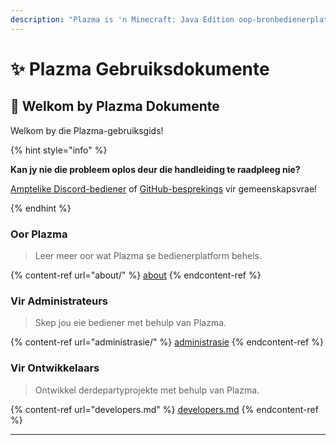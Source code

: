 ```yaml
---
description: "Plazma is 'n Minecraft: Java Edition oop-bronbedienerplatform met eksperimentele optimalisering op papier en aanpassing van verskeie speel-meganismes."
---
```


# ✨ Plazma Gebruiksdokumente

## 👋 Welkom by Plazma Dokumente

Welkom by die Plazma-gebruiksgids!

{% hint style="info" %}

**Kan jy nie die probleem oplos deur die handleiding te raadpleeg nie?**

[Amptelike Discord-bediener](https://discord.gg/MmfC52K8A8) of [GitHub-besprekings](https://github.com/PlazmaMC/PlazmaBukkit/discussions) vir gemeenskapsvrae!

{% endhint %}

### Oor Plazma

> Leer meer oor wat Plazma se bedienerplatform behels.

{% content-ref url="about/" %}
[about](about/)
{% endcontent-ref %}

### Vir Administrateurs

> Skep jou eie bediener met behulp van Plazma.

{% content-ref url="administrasie/" %}
[administrasie](administrasie/)
{% endcontent-ref %}

### Vir Ontwikkelaars

> Ontwikkel derdepartyprojekte met behulp van Plazma.

{% content-ref url="developers.md" %}
[developers.md](developers.md)
{% endcontent-ref %}

***
